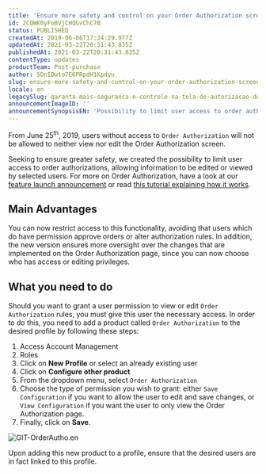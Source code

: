 ```yaml
---
title: 'Ensure more safety and control on your Order Authorization screen'
id: 2CQWK0yFoBVjCHQGvChC7B
status: PUBLISHED
createdAt: 2019-06-06T17:24:29.977Z
updatedAt: 2021-03-22T20:31:43.835Z
publishedAt: 2021-03-22T20:31:43.835Z
contentType: updates
productTeam: Post-purchase
author: 5DnIDwto7E6PRpdH1Kpdyu
slug: ensure-more-safety-and-control-on-your-order-authorization-screen
locale: en
legacySlug: garanta-mais-seguranca-e-controle-na-tela-de-autorizacao-de-pedidos
announcementImageID: ''
announcementSynopsisEN: 'Possibility to limit user access to order authorizations'
---
```


<div class="alert alert-warning">
From June 25<sup>th</sup>, 2019, users without access to <code>Order Authorization</code> will not be allowed to neither view nor edit the Order Authorization screen. 
</div>

Seeking to ensure greater safety, we created the possibility to limit user access to order authorizations, allowing information to be edited or viewed by selected users. For more on Order Authorization, have a look at our [feature launch announcement](https://help.vtex.com/announcements/increase-your-sales-with-the-new-order-authentication-screen--7EXIgaESHfI46lkaZw9jrQ) or read [this tutorial explaining how it works](https://help.vtex.com/tutorial/how-order-authorisation-works--3MBK6CmKHAuUjMBieDU0pn).

## Main Advantages 

You can now restrict access to this functionality, avoiding that users which do have permission approve orders or alter authorization rules. In addition, the new version ensures more oversight over the changes that are implemented on the Order Authorization page, since you can now choose who has access or editing privileges.

## What you need to do

Should you want to grant a user permission to view or edit `Order Authorization` rules, you must give this user the necessary access.
In order to do this, you need to add a product called `Order Authorization` to the desired profile by following these steps:

1. Access Account Management
2. Roles
3. Click on **New Profile** or select an already existing user
4. Click on **Configure other product**
5. From the dropdown menu, select `Order Authorization`
6. Choose the type of permission you wish to grant: either `Save Configuration` if you want to allow the user to edit and save changes, or `View Configuration` if you want the user to only view the Order Authorization page.
7. Finally, click on **Save**.

![GIT-OrderAutho.en](//images.ctfassets.net/alneenqid6w5/1K34RexhGDYnU2ogYWsH6L/5214f0861ae9a92073005c074ab5c128/GIT-OrderAutho.en.gif)

Upon adding this new product to a profile, ensure that the desired users are in fact linked to this profile.
